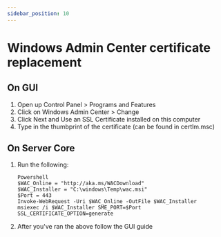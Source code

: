 ```yaml
---
sidebar_position: 10
---
```


# Windows Admin Center certificate replacement

## On GUI

1. Open up Control Panel > Programs and Features
2. Click on Windows Admin Center > Change
3. Click Next and Use an SSL Certificate installed on this computer
4. Type in the thumbprint of the certificate (can be found in certlm.msc)

## On Server Core

1. Run the following:
	```
	Powershell
	$WAC_Online = "http://aka.ms/WACDownload"
	$WAC_Installer = "C:\windows\Temp\wac.msi"
	$Port = 443
	Invoke-WebRequest -Uri $WAC_Online -OutFile $WAC_Installer
	msiexec /i $WAC_Installer SME_PORT=$Port SSL_CERTIFICATE_OPTION=generate
	```

2. After you've ran the above follow the GUI guide


